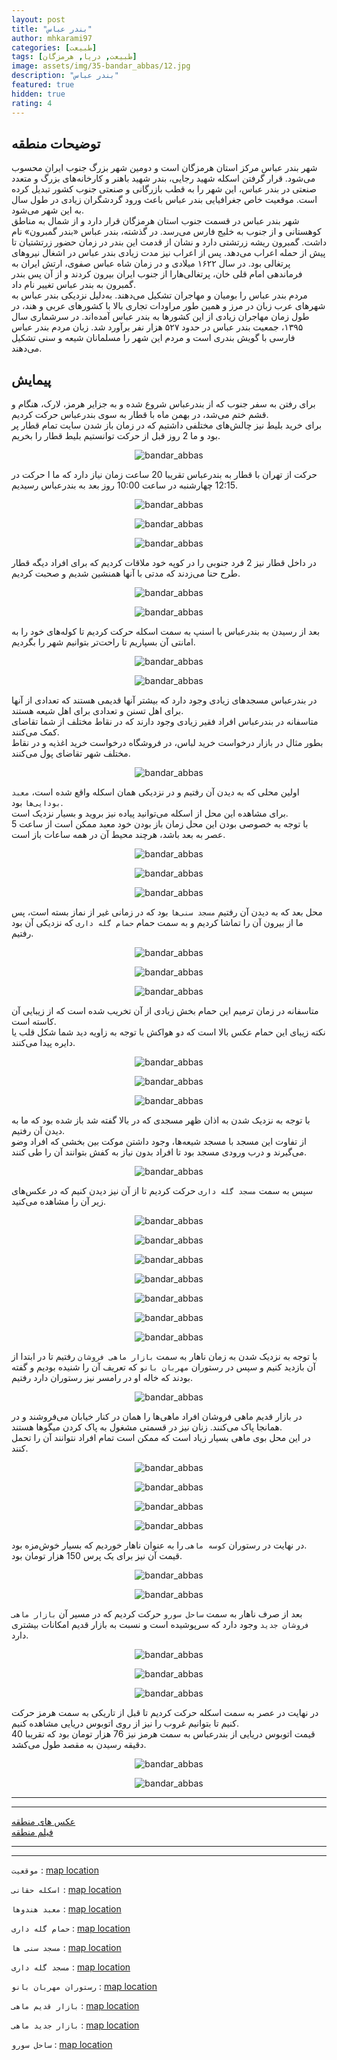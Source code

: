 ```yaml
---
layout: post
title: "بندر عباس"
author: mhkarami97
categories: [طبیعت]
tags: [طبیعت, دریا, هرمزگان]
image: assets/img/35-bandar_abbas/12.jpg
description: "بندر عباس"
featured: true
hidden: true
rating: 4
---
```


## توضیحات منطقه
شهر بندر عباس مرکز استان هرمزگان است و دومین شهر بزرگ جنوب ایران محسوب می‌شود. قرار گرفتن اسکله شهید رجایی، بندر شهید باهنر و کارخانه‌های بزرگ و متعدد صنعتی در بندر عباس، این شهر را به قطب بازرگانی و صنعتی جنوب کشور تبدیل کرده است. موقعیت خاص جغرافیایی بندر عباس باعث ورود گردشگران زیادی در طول سال به این شهر می‌شود.  
شهر بندر عباس در قسمت جنوب استان هرمزگان قرار دارد و از شمال به مناطق کوهستانی و از جنوب به خلیج فارس می‌رسد. در گذشته، بندر عباس «بندر گمبرون» نام داشت. گمبرون ریشه زرتشتی دارد و نشان از قدمت این بندر در زمان حضور زرتشتیان تا پیش از حمله اعراب می‌دهد. پس از اعراب نیز مدت زیادی بندر عباس در اشغال نیروهای پرتغالی بود. در سال ۱۶۲۲ میلادی و در زمان شاه عباس صفوی، ارتش ایران به فرماندهی امام قلی خان، پرتغالی‌هارا از جنوب ایران بیرون کردند و از آن پس بندر گمبرون به بندر عباس تغییر نام داد.  
مردم بندر عباس را بومیان و مهاجران تشکیل می‌دهند. به‌دلیل نزدیکی بندر عباس به شهرهای عرب زبان در مرز و همین طور مراودات تجاری بالا با کشورهای عربی و هند، در طول زمان مهاجران زیادی از این کشورها به بندر عباس آمده‌اند. در سرشماری سال ۱۳۹۵، جمعیت بندر عباس در حدود ۵۲۷ هزار نفر برآورد شد. زبان مردم بندر عباس فارسی با گویش بندری است و مردم این شهر را مسلمانان شیعه و سنی تشکیل می‌دهند.  

## پیمایش
برای رفتن به سفر جنوب که از بندرعباس شروع شده و به جزایر هرمز، لارک، هنگام و قشم ختم می‌شد، در بهمن ماه با قطار به سوی بندرعباس حرکت کردیم.  
برای خرید بلیط نیز چالش‌های مختلفی داشتیم که در زمان باز شدن سایت تمام قطار پر بود و ما 2 روز قبل از حرکت توانستیم بلیط قطار را بخریم.  

<p align="center">
  <img src="/assets/img/35-bandar_abbas/01.jpg" alt="bandar_abbas" />
</p>

حرکت از تهران با قطار به بندرعباس تقریبا 20 ساعت زمان نیاز دارد که ما ا حرکت در 12:15 چهارشنبه در ساعت 10:00 روز بعد به بندرعباس رسیدیم.  

<p align="center">
  <img src="/assets/img/35-bandar_abbas/02.jpg" alt="bandar_abbas" />
</p>

<p align="center">
  <img src="/assets/img/35-bandar_abbas/03.jpg" alt="bandar_abbas" />
</p>

<p align="center">
  <img src="/assets/img/35-bandar_abbas/04.jpg" alt="bandar_abbas" />
</p>

در داخل قطار نیز 2 فرد جنوبی را در کوپه خود ملاقات کردیم که برای افراد دیگه قطار طرح حنا می‌زدند که مدتی با آنها همنشین شدیم و صحبت کردیم.  

<p align="center">
  <img src="/assets/img/35-bandar_abbas/05.jpg" alt="bandar_abbas" />
</p>

<p align="center">
  <img src="/assets/img/35-bandar_abbas/06.jpg" alt="bandar_abbas" />
</p>

بعد از رسیدن به بندرعباس با اسنپ به سمت اسکله حرکت کردیم تا کوله‌های خود را به امانتی آن بسپاریم تا راحت‌تر بتوانیم شهر را بگردیم.  

<p align="center">
  <img src="/assets/img/35-bandar_abbas/07.jpg" alt="bandar_abbas" />
</p>

<p align="center">
  <img src="/assets/img/35-bandar_abbas/08.jpg" alt="bandar_abbas" />
</p>

در بندرعباس مسجدهای زیادی وجود دارد که بیشتر آنها قدیمی هستند که تعدادی از آنها برای اهل تسنن و تعدادی برای اهل شیعه هستند.  
متاسفانه در بندرعباس افراد فقیر زیادی وجود دارند که در نقاط مختلف از شما تقاضای کمک می‌کنند.  
بطور مثال در بازار درخواست خرید لباس، در فروشگاه درخواست خرید اغذیه و در نقاط مختلف شهر تقاضای پول می‌کنند.  

<p align="center">
  <img src="/assets/img/35-bandar_abbas/09.jpg" alt="bandar_abbas" />
</p>

اولین محلی که به دیدن آن رفتیم و در نزدیکی همان اسکله واقع شده است، `معبد بودایی‌ها` بود.  
برای مشاهده این محل از اسکله می‌توانید پیاده نیز بروید و بسیار نزدیک است.  
با توجه به خصوصی بودن این محل زمان باز بودن خود معبد ممکن است از ساعت 5 عصر به بعد باشد، هرچند محیط آن در همه ساعات باز است.  

<p align="center">
  <img src="/assets/img/35-bandar_abbas/10.jpg" alt="bandar_abbas" />
</p>

<p align="center">
  <img src="/assets/img/35-bandar_abbas/11.jpg" alt="bandar_abbas" />
</p>

<p align="center">
  <img src="/assets/img/35-bandar_abbas/12.jpg" alt="bandar_abbas" />
</p>

محل بعد که به دیدن آن رفتیم `مسجد سنی‌ها` بود که در زمانی غیر از نماز بسته است، پس ما از بیرون آن را تماشا کردیم و به سمت حمام `حمام گله داری` که نزدیکی آن بود رفتیم.  

<p align="center">
  <img src="/assets/img/35-bandar_abbas/13.jpg" alt="bandar_abbas" />
</p>

<p align="center">
  <img src="/assets/img/35-bandar_abbas/14.jpg" alt="bandar_abbas" />
</p>

<p align="center">
  <img src="/assets/img/35-bandar_abbas/15.jpg" alt="bandar_abbas" />
</p>

متاسفانه در زمان ترمیم این حمام بخش زیادی از آن تخریب شده است که از زیبایی آن کاسته است.  
نکته زیبای این حمام عکس بالا است که دو هواکش با توجه به زاویه دید شما شکل قلب یا دایره پیدا می‌کنند.  

<p align="center">
  <img src="/assets/img/35-bandar_abbas/16.jpg" alt="bandar_abbas" />
</p>

<p align="center">
  <img src="/assets/img/35-bandar_abbas/17.jpg" alt="bandar_abbas" />
</p>

<p align="center">
  <img src="/assets/img/35-bandar_abbas/18.jpg" alt="bandar_abbas" />
</p>

با توجه به نزدیک شدن به اذان ظهر مسجدی که در بالا گفته شد باز شده بود که ما به دیدن آن رفتیم.  
از تفاوت این مسجد با مسجد شیعه‌ها، وجود داشتن موکت بین بخشی که افراد وضو می‌گیرند و درب ورودی مسجد بود تا افراد بدون نیاز به کفش بتوانند آن را طی کنند.  

<p align="center">
  <img src="/assets/img/35-bandar_abbas/19.jpg" alt="bandar_abbas" />
</p>

سپس به سمت `مسجد گله داری` حرکت کردیم تا از آن نیز دیدن کنیم که در عکس‌های زیر آن را مشاهده می‌کنید.  

<p align="center">
  <img src="/assets/img/35-bandar_abbas/20.jpg" alt="bandar_abbas" />
</p>

<p align="center">
  <img src="/assets/img/35-bandar_abbas/21.jpg" alt="bandar_abbas" />
</p>

<p align="center">
  <img src="/assets/img/35-bandar_abbas/22.jpg" alt="bandar_abbas" />
</p>

<p align="center">
  <img src="/assets/img/35-bandar_abbas/23.jpg" alt="bandar_abbas" />
</p>

<p align="center">
  <img src="/assets/img/35-bandar_abbas/24.jpg" alt="bandar_abbas" />
</p>

<p align="center">
  <img src="/assets/img/35-bandar_abbas/25.jpg" alt="bandar_abbas" />
</p>

<p align="center">
  <img src="/assets/img/35-bandar_abbas/26.jpg" alt="bandar_abbas" />
</p>

با توجه به نزدیک شدن به زمان ناهار به سمت `بازار ماهی فروشان` رفتیم تا در ابتدا از آن بازدید کنیم و سپس در رستوران `مهربان بانو` که تعریف آن را شنیده بودیم و گفته بودند که خاله او در رامسر نیز رستوران دارد رفتیم.  

<p align="center">
  <img src="/assets/img/35-bandar_abbas/27.jpg" alt="bandar_abbas" />
</p>

در بازار قدیم ماهی فروشان افراد ماهی‌ها را همان در کنار خیابان می‌فروشند و در همانجا پاک می‌کنند. زنان نیز در قسمتی مشغول به پاک کردن میگوها هستند.  
در این محل بوی ماهی بسیار زیاد است که ممکن است تمام افراد نتوانند آن را تحمل کنند.  

<p align="center">
  <img src="/assets/img/35-bandar_abbas/28.jpg" alt="bandar_abbas" />
</p>

<p align="center">
  <img src="/assets/img/35-bandar_abbas/29.jpg" alt="bandar_abbas" />
</p>

<p align="center">
  <img src="/assets/img/35-bandar_abbas/30.jpg" alt="bandar_abbas" />
</p>

<p align="center">
  <img src="/assets/img/35-bandar_abbas/31.jpg" alt="bandar_abbas" />
</p>

در نهایت در رستوران `کوسه ماهی` را به عنوان ناهار خوردیم که بسیار خوش‌مزه بود.  
قیمت آن نیز برای یک پرس 150 هزار تومان بود.  

<p align="center">
  <img src="/assets/img/35-bandar_abbas/32.jpg" alt="bandar_abbas" />
</p>

<p align="center">
  <img src="/assets/img/35-bandar_abbas/33.jpg" alt="bandar_abbas" />
</p>

بعد از صرف ناهار به سمت `ساحل سورو` حرکت کردیم که در مسیر آن `بازار ماهی فروشان جدید` وجود دارد که سرپوشیده است و نسبت به بازار قدیم امکانات بیشتری دارد.  

<p align="center">
  <img src="/assets/img/35-bandar_abbas/34.jpg" alt="bandar_abbas" />
</p>

<p align="center">
  <img src="/assets/img/35-bandar_abbas/35.jpg" alt="bandar_abbas" />
</p>

<p align="center">
  <img src="/assets/img/35-bandar_abbas/36.jpg" alt="bandar_abbas" />
</p>

در نهایت در عصر به سمت اسکله حرکت کردیم تا قبل از تاریکی به سمت هرمز حرکت کنیم تا بتوانیم غروب را نیز از روی اتوبوس دریایی مشاهده کنیم.  
قیمت اتوبوس دریایی از بندرعباس به سمت هرمز نیز 76 هزار تومان بود که تقریبا 40 دقیقه رسیدن به مقصد طول می‌کشد.  

<p align="center">
  <img src="/assets/img/35-bandar_abbas/37.jpg" alt="bandar_abbas" />
</p>

<p align="center">
  <img src="/assets/img/35-bandar_abbas/38.jpg" alt="bandar_abbas" />
</p>

---
---

[عکس های منطقه](https://www.instagram.com/p/CaFMqM3sP7x/)  
[فیلم منطقه](https://www.instagram.com/p/CaL8xxQjVo6/)  

---
---

`موقعیت` : [map location](https://www.google.com/maps/place/Bandar+Abbas,+Hormozgan+Province/data=!4m2!3m1!1s0x3ef9d4119f611bfb:0x85c1a67fb6c37545?sa=X&ved=2ahUKEwiblIPnkov2AhURwKQKHQsuB0oQ8gF6BAguEAE)  

`اسکله حقانی` : [map location](https://www.google.com/maps/place/%D8%A7%D8%B3%DA%A9%D9%84%D9%87+%D8%AD%D9%82%D8%A7%D9%86%DB%8C%E2%80%AD/@27.1759501,56.2769786,15.99z/data=!4m13!1m7!3m6!1s0x3ef9d4119f611bfb:0x85c1a67fb6c37545!2sBandar+Abbas,+Hormozgan+Province!3b1!8m2!3d27.1832216!4d56.2666455!3m4!1s0x3ef9d5965a0199eb:0xad24bca00bdfe5d8!8m2!3d27.1733949!4d56.280201)  

`معبد هندوها` : [map location](https://www.google.com/maps/place/Hindu+Temple/@27.1798147,56.2736718,15.99z/data=!4m13!1m7!3m6!1s0x3ef9d4119f611bfb:0x85c1a67fb6c37545!2sBandar+Abbas,+Hormozgan+Province!3b1!8m2!3d27.1832216!4d56.2666455!3m4!1s0x3ef9d43b78147b3b:0xa06275bcaefbb57c!8m2!3d27.180863!4d56.2791806)  

`حمام گله داری` : [map location](https://www.google.com/maps/place/Galedari+historical+Bath+musuem/@27.176826,56.2732019,18.07z/data=!4m13!1m7!3m6!1s0x3ef9d4119f611bfb:0x85c1a67fb6c37545!2sBandar+Abbas,+Hormozgan+Province!3b1!8m2!3d27.1832216!4d56.2666455!3m4!1s0x0:0x85f059b94f35ff62!8m2!3d27.1770775!4d56.2739935)  

`مسجد سنی ها` : [map location](https://www.google.com/maps/place/Sunni+Jame+Mosque/@27.1768165,56.2740863,18.85z/data=!4m13!1m7!3m6!1s0x3ef9d4119f611bfb:0x85c1a67fb6c37545!2sBandar+Abbas,+Hormozgan+Province!3b1!8m2!3d27.1832216!4d56.2666455!3m4!1s0x3ef9d4399760fbb5:0xedbbb41f67101f3!8m2!3d27.1771412!4d56.2750057)  

`مسجد گله داری` : [map location](https://www.google.com/maps/place/Gallehdari+Historical+Mosque/@27.1769907,56.2722553,18.85z/data=!4m13!1m7!3m6!1s0x3ef9d4119f611bfb:0x85c1a67fb6c37545!2sBandar+Abbas,+Hormozgan+Province!3b1!8m2!3d27.1832216!4d56.2666455!3m4!1s0x3ef9d438913e6d99:0xf259ac9eb299ed40!8m2!3d27.1775824!4d56.2717396)  

`رستوران مهربان بانو` : [map location](https://www.google.com/maps/place/%D8%B1%D8%B3%D8%AA%D9%88%D8%B1%D8%A7%D9%86+%D9%85%D9%87%D8%B1%D8%A8%D8%A7%D9%86+%D8%A8%D8%A7%D9%86%D9%88%E2%80%AD/@27.1733982,56.2654871,19.11z/data=!4m13!1m7!3m6!1s0x3ef9d4119f611bfb:0x85c1a67fb6c37545!2sBandar+Abbas,+Hormozgan+Province!3b1!8m2!3d27.1832216!4d56.2666455!3m4!1s0x3ef9d5f121b151eb:0x2549f7e03f99c843!8m2!3d27.1737559!4d56.2656909)  

`بازار قدیم ماهی` : [map location](https://www.google.com/maps/place/27%C2%B010'24.4%22N+56%C2%B015'56.9%22E/@27.1733982,56.2654871,19.11z/data=!4m14!1m7!3m6!1s0x3ef9d4119f611bfb:0x85c1a67fb6c37545!2sBandar+Abbas,+Hormozgan+Province!3b1!8m2!3d27.1832216!4d56.2666455!3m5!1s0x0:0xf9de08db4be4bfb!7e2!8m2!3d27.1734379!4d56.2658116)  

`بازار جدید ماهی` : [map location](https://www.google.com/maps/place/Fishland67/@27.1721065,56.2633202,19z/data=!4m13!1m7!3m6!1s0x3ef9d4119f611bfb:0x85c1a67fb6c37545!2sBandar+Abbas,+Hormozgan+Province!3b1!8m2!3d27.1832216!4d56.2666455!3m4!1s0x3ef9d53d8d57fc9d:0xefbdcae3cd2648c!8m2!3d27.1720372!4d56.2636172)  

`ساحل سورو` : [map location](https://www.google.com/maps/place/Suru+Beach/@27.1666951,56.2501345,16.66z/data=!4m13!1m7!3m6!1s0x3ef9d4119f611bfb:0x85c1a67fb6c37545!2sBandar+Abbas,+Hormozgan+Province!3b1!8m2!3d27.1832216!4d56.2666455!3m4!1s0x3ef9d4570cfcbf89:0x4f33d4788cf70cf6!8m2!3d27.1648208!4d56.2468806)  